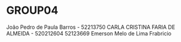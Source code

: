 # GROUP04

João Pedro de Paula Barros - 52213750
CARLA CRISTINA FARIA DE ALMEIDA - 520212604
52123669	Emerson Melo de Lima
Frabricio
